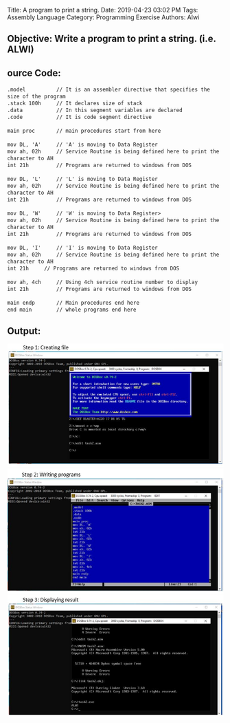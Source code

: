 Title: A program to print a string.
Date: 2019-04-23 03:02 PM
Tags: Assembly Language
Category: Programming Exercise
Authors: Alwi

## Objective: Write a program to print a string. (i.e. ALWI)

## ource Code:
```
.model  		// It is an assembler directive that specifies the size of the program
.stack 100h	    // It declares size of stack
.data			// In this segment variables are declared
.code			// It is code segment directive 

main proc		// main procedures start from here

mov DL, 'A'	    // 'A' is moving to Data Register
mov ah, 02h	    // Service Routine is being defined here to print the character to AH
int 21h		    // Programs are returned to windows from DOS

mov DL, 'L'	    // 'L' is moving to Data Register
mov ah, 02h	    // Service Routine is being defined here to print the character to AH
int 21h		    // Programs are returned to windows from DOS

mov DL, 'W'	    // 'W' is moving to Data Register>
mov ah, 02h	    // Service Routine is being defined here to print the character to AH
int 21h		    // Programs are returned to windows from DOS

mov DL, 'I'	    // 'I' is moving to Data Register
mov ah, 02h	    // Service Routine is being defined here to print the character to AH
int 21h		// Programs are returned to windows from DOS

mov ah, 4ch	    // Using 4ch service routine number to display
int 21h		    // Programs are returned to windows from DOS

main endp		// Main procedures end here
end main		// whole programs end here
```


## Output:
![Assembly Language 2](images/AL-2.1.JPG "AL-2 output")
![Assembly Language 2](images/AL-2.2.JPG "AL-2 output")
![Assembly Language 2](images/AL-2.3.JPG "AL-2 output")